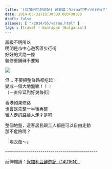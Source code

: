 ```yaml
---
title: '[保加利亞醉遊記] 遊覽篇：Varna市中心步行街？'
date: 2014-05-31T18:30:00.000+08:00
draft: false
aliases: [ "/2014/05/varna.html" ]
tags : [travel - България (Bulgaria)]
---
```


超級不明所以  
明明是市中心遊客區步行街  
好好的大路一條  
裝修重鋪磚不要緊  

[![](https://4.bp.blogspot.com/-5wu4sVdw36o/XDsVCY2cewI/AAAAAAAAFXg/A-go7md68JENAv0ZEokMeJUyVrXjmKbjACLcBGAs/s640/14309975315_fb3a00620d_z.jpg)](https://4.bp.blogspot.com/-5wu4sVdw36o/XDsVCY2cewI/AAAAAAAAFXg/A-go7md68JENAv0ZEokMeJUyVrXjmKbjACLcBGAs/s1600/14309975315_fb3a00620d_z.jpg)

但... 不要把整條路都挖起！  
變成一個大地盤嘛！！！  
（一直伸延到好幾條街）  
  
香港如果修路  
也會是先整一半後再整  
留人走的路給人走才是吧  
  
整個地盤，遊客居民跟工人都是可以自由走動  
那不危險嗎？  
  
「埃衣菇～」  
  
\-----------------------------------------------  
  
延伸閱讀：[保加利亞醉遊記（14D16N）](http://www.hidie.net/2014/06/14d16n.html)